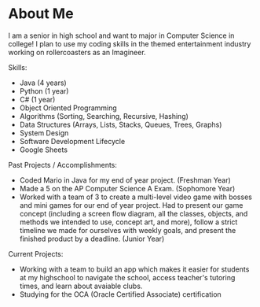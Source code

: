 # About Me

I am a senior in high school and want to major in Computer Science in college! I plan to use my coding skills in the themed entertainment industry working on rollercoasters as an Imagineer.

Skills:
- Java (4 years)
- Python (1 year)
- C# (1 year)
- Object Oriented Programming
- Algorithms (Sorting, Searching, Recursive, Hashing)
- Data Structures (Arrays, Lists, Stacks, Queues, Trees, Graphs)
- System Design
- Software Development Lifecycle
- Google Sheets

Past Projects / Accomplishments:
- Coded Mario in Java for my end of year project. (Freshman Year)
- Made a 5 on the AP Computer Science A Exam. (Sophomore Year)
- Worked with a team of 3 to create a multi-level video game with bosses and mini games for our end of year project. Had to present our game concept (including a screen flow diagram, all the classes, objects, and methods we intended to use, concept art, and more), follow a strict timeline we made for ourselves with weekly goals, and present the finished product by a deadline. (Junior Year)

Current Projects:
- Working with a team to build an app which makes it easier for students at my highschool to navigate the school, access teacher's tutoring times, and learn about avaiable clubs.
- Studying for the OCA (Oracle Certified Associate) certification 
